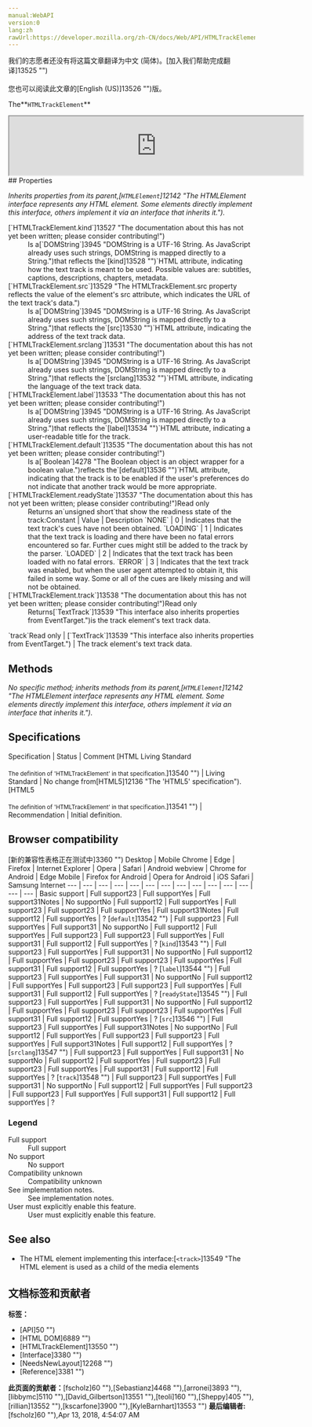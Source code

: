 ```yaml
---
manual:WebAPI
version:0
lang:zh
rawUrl:https://developer.mozilla.org/zh-CN/docs/Web/API/HTMLTrackElement
---
```




<bdi>我们的志愿者还没有将这篇文章翻译为<bdi>中文 (简体)</bdi>。[加入我们帮助完成翻译]13525 "")<br></br>您也可以阅读此文章的[English (US)]13526 "")版。</bdi>






The**`HTMLTrackElement`**

<iframe src='https://mdn.mozillademos.org/en-US/docs/Web/API/HTMLTrackElement$samples/inheritance_diagram?revision=1374142' width='600' height='120'></iframe>
## Properties<a name="Properties"></a>


<em>Inherits properties from its parent,[`HTMLElement`]12142 "The HTMLElement interface represents any HTML element. Some elements directly implement this interface, others implement it via an interface that inherits it.").</em>

<dl><dt>[`HTMLTrackElement.kind`]13527 "The documentation about this has not yet been written; please consider contributing!")</dt><dd>Is a[`DOMString`]3945 "DOMString is a UTF-16 String. As JavaScript already uses such strings, DOMString is mapped directly to a String.")that reflects the`[kind]13528 "")`HTML attribute, indicating how the text track is meant to be used. Possible values are: subtitles, captions, descriptions, chapters, metadata.</dd><dt>[`HTMLTrackElement.src`]13529 "The HTMLTrackElement.src property reflects the value of the <track> element's src attribute, which indicates the URL of the text track's data.")</dt><dd>Is a[`DOMString`]3945 "DOMString is a UTF-16 String. As JavaScript already uses such strings, DOMString is mapped directly to a String.")that reflects the`[src]13530 "")`HTML attribute, indicating the address of the text track data.</dd><dt>[`HTMLTrackElement.srclang`]13531 "The documentation about this has not yet been written; please consider contributing!")</dt><dd>Is a[`DOMString`]3945 "DOMString is a UTF-16 String. As JavaScript already uses such strings, DOMString is mapped directly to a String.")that reflects the`[srclang]13532 "")`HTML attribute, indicating the language of the text track data.</dd><dt>[`HTMLTrackElement.label`]13533 "The documentation about this has not yet been written; please consider contributing!")</dt><dd>Is a[`DOMString`]3945 "DOMString is a UTF-16 String. As JavaScript already uses such strings, DOMString is mapped directly to a String.")that reflects the`[label]13534 "")`HTML attribute, indicating a user-readable title for the track.</dd><dt>[`HTMLTrackElement.default`]13535 "The documentation about this has not yet been written; please consider contributing!")</dt><dd>Is a[`Boolean`]4278 "The Boolean object is an object wrapper for a boolean value.")reflects the`[default]13536 "")`HTML attribute, indicating that the track is to be enabled if the user&#39;s preferences do not indicate that another track would be more appropriate.</dd><dt>[`HTMLTrackElement.readyState`]13537 "The documentation about this has not yet been written; please consider contributing!")Read only</dt><dd>Returns an`unsigned short`that show the readiness state of the track:Constant | Value | Description 
`NONE` | 0 | Indicates that the text track&#39;s cues have not been obtained. 
`LOADING` | 1 | Indicates that the text track is loading and there have been no fatal errors encountered so far. Further cues might still be added to the track by the parser. 
`LOADED` | 2 | Indicates that the text track has been loaded with no fatal errors. 
`ERROR` | 3 | Indicates that the text track was enabled, but when the user agent attempted to obtain it, this failed in some way. Some or all of the cues are likely missing and will not be obtained. 

</dd><dt>[`HTMLTrackElement.track`]13538 "The documentation about this has not yet been written; please consider contributing!")Read only</dt><dd>Returns[`TextTrack`]13539 "This interface also inherits properties from EventTarget.")is the track element&#39;s text track data.</dd></dl>`track`Read only | [`TextTrack`]13539 "This interface also inherits properties from EventTarget.") | The track element&#39;s text track data. 


## Methods<a name="Methods"></a>


<em>No specific method; inherits methods from its parent,[`HTMLElement`]12142 "The HTMLElement interface represents any HTML element. Some elements directly implement this interface, others implement it via an interface that inherits it.").</em>


## Specifications<a name="Specifications"></a>
Specification | Status | Comment 
[HTML Living Standard<br></br><small>The definition of &#39;HTMLTrackElement&#39; in that specification.</small>]13540 "") | Living Standard | No change from[HTML5]12136 "The 'HTML5' specification"). 
[HTML5<br></br><small>The definition of &#39;HTMLTrackElement&#39; in that specification.</small>]13541 "") | Recommendation | Initial definition. 


## Browser compatibility<a name="Browser_compatibility"></a>
[新的兼容性表格正在测试中<i></i>]3360 "")
<abbr>Desktop<i></i></abbr> | <abbr>Mobile<i></i></abbr> 
<abbr>Chrome<i></i></abbr> | <abbr>Edge<i></i></abbr> | <abbr>Firefox<i></i></abbr> | <abbr>Internet Explorer<i></i></abbr> | <abbr>Opera<i></i></abbr> | <abbr>Safari<i></i></abbr> | <abbr>Android webview<i></i></abbr> | <abbr>Chrome for Android<i></i></abbr> | <abbr>Edge Mobile<i></i></abbr> | <abbr>Firefox for Android<i></i></abbr> | <abbr>Opera for Android<i></i></abbr> | <abbr>iOS Safari<i></i></abbr> | <abbr>Samsung Internet<i></i></abbr> 
 ---  |  ---  |  ---  |  ---  |  ---  |  ---  |  ---  |  ---  |  ---  |  ---  |  ---  |  ---  |  ---  |  ---  | 
Basic support | <abbr>Full support</abbr>23 | <abbr>Full support</abbr>Yes | <abbr>Full support</abbr>31<abbr>Notes<i></i></abbr> | <abbr>No support</abbr>No | <abbr>Full support</abbr>12 | <abbr>Full support</abbr>Yes | <abbr>Full support</abbr>23 | <abbr>Full support</abbr>23 | <abbr>Full support</abbr>Yes | <abbr>Full support</abbr>31<abbr>Notes<i></i></abbr> | <abbr>Full support</abbr>12 | <abbr>Full support</abbr>Yes | <abbr>?</abbr> 
[`default`]13542 "") | <abbr>Full support</abbr>23 | <abbr>Full support</abbr>Yes | <abbr>Full support</abbr>31 | <abbr>No support</abbr>No | <abbr>Full support</abbr>12 | <abbr>Full support</abbr>Yes | <abbr>Full support</abbr>23 | <abbr>Full support</abbr>23 | <abbr>Full support</abbr>Yes | <abbr>Full support</abbr>31 | <abbr>Full support</abbr>12 | <abbr>Full support</abbr>Yes | <abbr>?</abbr> 
[`kind`]13543 "") | <abbr>Full support</abbr>23 | <abbr>Full support</abbr>Yes | <abbr>Full support</abbr>31 | <abbr>No support</abbr>No | <abbr>Full support</abbr>12 | <abbr>Full support</abbr>Yes | <abbr>Full support</abbr>23 | <abbr>Full support</abbr>23 | <abbr>Full support</abbr>Yes | <abbr>Full support</abbr>31 | <abbr>Full support</abbr>12 | <abbr>Full support</abbr>Yes | <abbr>?</abbr> 
[`label`]13544 "") | <abbr>Full support</abbr>23 | <abbr>Full support</abbr>Yes | <abbr>Full support</abbr>31 | <abbr>No support</abbr>No | <abbr>Full support</abbr>12 | <abbr>Full support</abbr>Yes | <abbr>Full support</abbr>23 | <abbr>Full support</abbr>23 | <abbr>Full support</abbr>Yes | <abbr>Full support</abbr>31 | <abbr>Full support</abbr>12 | <abbr>Full support</abbr>Yes | <abbr>?</abbr> 
[`readyState`]13545 "") | <abbr>Full support</abbr>23 | <abbr>Full support</abbr>Yes | <abbr>Full support</abbr>31 | <abbr>No support</abbr>No | <abbr>Full support</abbr>12 | <abbr>Full support</abbr>Yes | <abbr>Full support</abbr>23 | <abbr>Full support</abbr>23 | <abbr>Full support</abbr>Yes | <abbr>Full support</abbr>31 | <abbr>Full support</abbr>12 | <abbr>Full support</abbr>Yes | <abbr>?</abbr> 
[`src`]13546 "") | <abbr>Full support</abbr>23 | <abbr>Full support</abbr>Yes | <abbr>Full support</abbr>31<abbr>Notes<i></i></abbr> | <abbr>No support</abbr>No | <abbr>Full support</abbr>12 | <abbr>Full support</abbr>Yes | <abbr>Full support</abbr>23 | <abbr>Full support</abbr>23 | <abbr>Full support</abbr>Yes | <abbr>Full support</abbr>31<abbr>Notes<i></i></abbr> | <abbr>Full support</abbr>12 | <abbr>Full support</abbr>Yes | <abbr>?</abbr> 
[`srclang`]13547 "") | <abbr>Full support</abbr>23 | <abbr>Full support</abbr>Yes | <abbr>Full support</abbr>31 | <abbr>No support</abbr>No | <abbr>Full support</abbr>12 | <abbr>Full support</abbr>Yes | <abbr>Full support</abbr>23 | <abbr>Full support</abbr>23 | <abbr>Full support</abbr>Yes | <abbr>Full support</abbr>31 | <abbr>Full support</abbr>12 | <abbr>Full support</abbr>Yes | <abbr>?</abbr> 
[`track`]13548 "") | <abbr>Full support</abbr>23 | <abbr>Full support</abbr>Yes | <abbr>Full support</abbr>31 | <abbr>No support</abbr>No | <abbr>Full support</abbr>12 | <abbr>Full support</abbr>Yes | <abbr>Full support</abbr>23 | <abbr>Full support</abbr>23 | <abbr>Full support</abbr>Yes | <abbr>Full support</abbr>31 | <abbr>Full support</abbr>12 | <abbr>Full support</abbr>Yes | <abbr>?</abbr> 


### Legend<a name="Legend"></a>
<dl><dt><abbr>Full support</abbr></dt><dd>Full support</dd><dt><abbr>No support</abbr></dt><dd>No support</dd><dt><abbr>Compatibility unknown</abbr></dt><dd>Compatibility unknown</dd><dt><abbr>See implementation notes.<i></i></abbr></dt><dd>See implementation notes.</dd><dt><abbr>User must explicitly enable this feature.<i></i></abbr></dt><dd>User must explicitly enable this feature.</dd></dl>

## See also<a name="See_also"></a>

* The HTML element implementing this interface:[`<track>`]13549 "The HTML <track> element is used as a child of the media elements <audio> and <video>. It lets you specify timed text tracks (or time-based data), for example to automatically handle subtitles. The tracks are formatted in WebVTT format (.vtt files) — Web Video Text Tracks.").



## 文档标签和贡献者
**标签：**
* [API]50 "")
* [HTML DOM]6889 "")
* [HTMLTrackElement]13550 "")
* [Interface]3380 "")
* [NeedsNewLayout]12268 "")
* [Reference]3381 "")

**此页面的贡献者：**[fscholz]60 ""),[Sebastianz]4468 ""),[arronei]3893 ""),[libbymc]5110 ""),[David_Gilbertson]13551 ""),[teoli]160 ""),[Sheppy]405 ""),[rillian]13552 ""),[kscarfone]3900 ""),[KyleBarnhart]13553 "")
**最后编辑者:**[fscholz]60 ""),<time>Apr 13, 2018, 4:54:07 AM</time>


